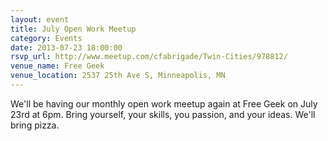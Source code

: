 ```yaml
---
layout: event 
title: July Open Work Meetup
category: Events
date: 2013-07-23 18:00:00
rsvp_url: http://www.meetup.com/cfabrigade/Twin-Cities/978812/
venue_name: Free Geek
venue_location: 2537 25th Ave S, Minneapolis, MN
---
```


We'll be having our monthly open work meetup again at Free Geek on July 23rd at
6pm. Bring yourself, your skills, you passion, and your ideas. We'll bring
pizza.
